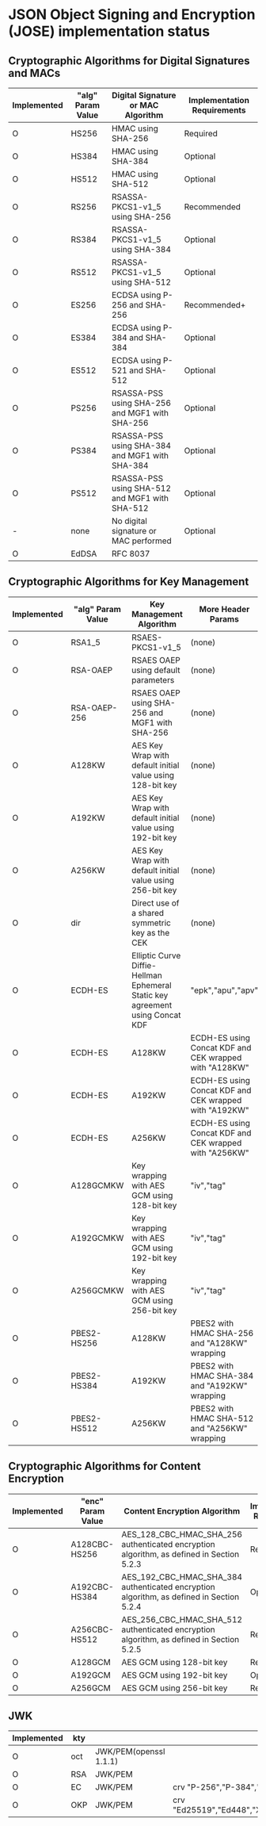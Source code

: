 # JSON Object Signing and Encryption (JOSE) implementation status

## Cryptographic Algorithms for Digital Signatures and MACs

| Implemented  | "alg" Param Value | Digital Signature or MAC Algorithm | Implementation Requirements |
|-- |--     |--                                              |--            |
| O | HS256 | HMAC using SHA-256                             | Required     |
| O | HS384 | HMAC using SHA-384                             | Optional     |
| O | HS512 | HMAC using SHA-512                             | Optional     |
| O | RS256 | RSASSA-PKCS1-v1_5 using SHA-256                | Recommended  |
| O | RS384 | RSASSA-PKCS1-v1_5 using SHA-384                | Optional     |
| O | RS512 | RSASSA-PKCS1-v1_5 using SHA-512                | Optional     |
| O | ES256 | ECDSA using P-256 and SHA-256                  | Recommended+ |
| O | ES384 | ECDSA using P-384 and SHA-384                  | Optional     |
| O | ES512 | ECDSA using P-521 and SHA-512                  | Optional     |
| O | PS256 | RSASSA-PSS using SHA-256 and MGF1 with SHA-256 | Optional     |
| O | PS384 | RSASSA-PSS using SHA-384 and MGF1 with SHA-384 | Optional     |
| O | PS512 | RSASSA-PSS using SHA-512 and MGF1 with SHA-512 | Optional     |
| - | none  | No digital signature or MAC performed          | Optional     |
| O | EdDSA | RFC 8037                                       |              |

## Cryptographic Algorithms for Key Management

| Implemented  | "alg" Param Value  | Key Management Algorithm | More Header Params  | Implementation Requirements |
|-- |--                  |--                                                         |--      |--              |
| O | RSA1_5             | RSAES-PKCS1-v1_5                                          | (none) | Recommended-   |
| O | RSA-OAEP           | RSAES OAEP using default parameters                       | (none) | Recommended+   |
| O | RSA-OAEP-256       | RSAES OAEP using SHA-256 and MGF1 with SHA-256            | (none) | Optional       |
| O | A128KW             | AES Key Wrap with default initial value using 128-bit key | (none) | Recommended    |
| O | A192KW             | AES Key Wrap with default initial value using 192-bit key | (none) | Optional       |
| O | A256KW             | AES Key Wrap with default initial value using 256-bit key | (none) | Recommended    |
| O | dir                | Direct use of a shared symmetric key as the CEK           | (none) | Recommended    |
| O | ECDH-ES            | Elliptic Curve Diffie-Hellman Ephemeral Static key agreement using Concat KDF | "epk","apu","apv" | Recommended+ |
| O | ECDH-ES|A128KW     | ECDH-ES using Concat KDF and CEK wrapped with "A128KW"    | "epk","apu","apv" | Recommended    |
| O | ECDH-ES|A192KW     | ECDH-ES using Concat KDF and CEK wrapped with "A192KW"    | "epk","apu","apv" | Optional       |
| O | ECDH-ES|A256KW     | ECDH-ES using Concat KDF and CEK wrapped with "A256KW"    | "epk","apu","apv" | Recommended    |
| O | A128GCMKW          | Key wrapping with AES GCM using 128-bit key               | "iv","tag"        | Optional       |
| O | A192GCMKW          | Key wrapping with AES GCM using 192-bit key               | "iv","tag"        | Optional       |
| O | A256GCMKW          | Key wrapping with AES GCM using 256-bit key               | "iv","tag"        | Optional       |
| O | PBES2-HS256|A128KW | PBES2 with HMAC SHA-256 and "A128KW" wrapping             | "p2s","p2c"       | Optional       |
| O | PBES2-HS384|A192KW | PBES2 with HMAC SHA-384 and "A192KW" wrapping             | "p2s","p2c"       | Optional       |
| O | PBES2-HS512|A256KW | PBES2 with HMAC SHA-512 and "A256KW" wrapping             | "p2s","p2c"       | Optional       |

## Cryptographic Algorithms for Content Encryption

| Implemented  | "enc" Param Value  | Content Encryption Algorithm | Implementation Requirements |
|-- |--             |--                         |--             |
| O | A128CBC-HS256 | AES_128_CBC_HMAC_SHA_256 authenticated encryption algorithm, as defined in Section 5.2.3 | Required |
| O | A192CBC-HS384 | AES_192_CBC_HMAC_SHA_384 authenticated encryption algorithm, as defined in Section 5.2.4 | Optional |
| O | A256CBC-HS512 | AES_256_CBC_HMAC_SHA_512 authenticated encryption algorithm, as defined in Section 5.2.5 | Required |
| O | A128GCM       | AES GCM using 128-bit key | Recommended   |
| O | A192GCM       | AES GCM using 192-bit key | Optional      |
| O | A256GCM       | AES GCM using 256-bit key | Recommended   |

## JWK

| Implemented | kty |                |   |
|-- |--     |--                      |-- |
| O | oct   | JWK/PEM(openssl 1.1.1) |   |
| O | RSA   | JWK/PEM                |   |
| O | EC    | JWK/PEM                | crv "P-256","P-384","P-521" |
| O | OKP   | JWK/PEM                | crv "Ed25519","Ed448","X25519","X448" |
